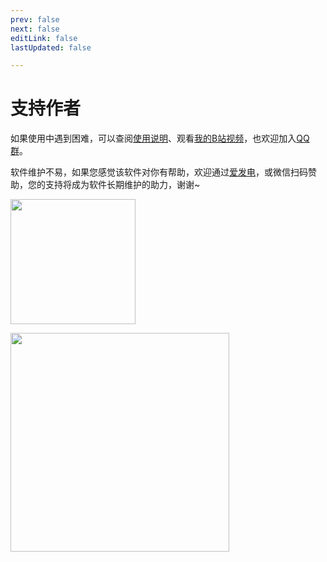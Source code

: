 ```yaml
---
prev: false
next: false
editLink: false
lastUpdated: false

---
```


# 支持作者

如果使用中遇到困难，可以查阅[使用说明](/)、观看[我的B站视频](https://space.bilibili.com/592120404/video)，也欢迎加入[QQ群](https://qm.qq.com/q/I5rr3uEpi2)。

软件维护不易，如果您感觉该软件对你有帮助，欢迎通过[爱发电](https://afdian.com/a/HIllya51)，或微信扫码赞助，您的支持将成为软件长期维护的助力，谢谢~

<a href="https://afdian.com/a/HIllya51" target='_blank'><img width="200" src="https://pic1.afdiancdn.com/static/img/welcome/button-sponsorme.png"></a>

<img src='https://image.lunatranslator.org/zh/zan.jpg' style="height: 350px !important;">
